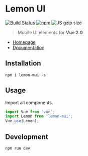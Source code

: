 # Lemon UI

[![Build Status](https://api.travis-ci.org/lemon-fe/lemon-mui.svg?branch=master)](https://travis-ci.org/lemon-fe/lemon-mui)
[![npm](https://img.shields.io/npm/v/lemon-mui.svg?maxAge=3600)](https://www.npmjs.com/package/lemon-mui)
![JS gzip size](http://img.badgesize.io/lemon-fe/lemon-mui/master/lib/index.js.svg?compression=gzip&label=gzip%20size:%20JS)
> Mobile UI elements for **Vue 2.0**

- [Homepage](https://lemon-fe.github.io/lemon-mui/index.html)
- [Documentation](https://github.com/lemon-fe/lemon-mui.git/master/.github/READEME.md)

## Installation
```shell
npm i lemon-mui -s
```

## Usage

Import all components.

```javascript
import Vue from 'vue';
import Lemon from 'lemon-mui';
Vue.use(Lemon);
```

## Development
```shell
npm run dev
```
